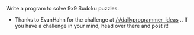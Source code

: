 

Write a program to solve 9x9 Sudoku puzzles.

- Thanks to EvanHahn for the challenge at [/r/dailyprogrammer\_ideas](/r/dailyprogrammer_ideas) .. If you have a challenge in your mind, head over there and post it!

